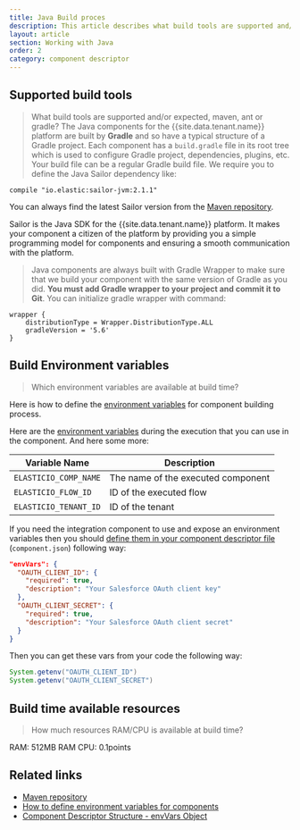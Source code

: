 ```yaml
---
title: Java Build proces
description: This article describes what build tools are supported and/or expected, maven, ant or gradle.
layout: article
section: Working with Java
order: 2
category: component descriptor
---
```


## Supported build tools

> What build tools are supported and/or expected, maven, ant or gradle?
The Java components for the {{site.data.tenant.name}} platform are built by
**Gradle** and so have a typical structure of a Gradle project. Each component
has a `build.gradle` file in its root tree which is used to configure Gradle project,
dependencies, plugins, etc. Your build file can be a regular Gradle build file.
We require you to define the Java Sailor dependency like:

```
compile "io.elastic:sailor-jvm:2.1.1"
```

You can always find the latest Sailor version from the [Maven repository](https://mvnrepository.com/artifact/io.elastic/sailor-jvm).

Sailor is the Java SDK for the {{site.data.tenant.name}} platform. It makes your
component a citizen of the platform by providing you a simple programming model
for components and ensuring a smooth communication with the platform.

> Java components are always built with Gradle Wrapper to make sure that we build
> your component with the same version of Gradle as you did.
> **You must add Gradle wrapper to your project and commit it to Git**.
You can initialize gradle wrapper with command:

```
wrapper {
    distributionType = Wrapper.DistributionType.ALL
    gradleVersion = '5.6'
}
```

## Build Environment variables

> Which environment variables are available at build time?

Here is how to define the [environment variables](/references/how-to-define-envirament-variables-for-components) for component building process.

Here are the [environment variables](/references/envirament-variables-available-during-component-execution)
during the execution that you can use in the component. And here some more:

| Variable Name | Description |
|---------------|-------------|
| `ELASTICIO_COMP_NAME` | The name of the executed component |
| `ELASTICIO_FLOW_ID` | ID of the executed flow |
| `ELASTICIO_TENANT_ID` | ID of the tenant |

If you need the integration component to use and expose an environment variables
then you should [define them in your component descriptor file](component-descriptor-structure#envvars-object) (`component.json`) following way:

```json
"envVars": {
  "OAUTH_CLIENT_ID": {
    "required": true,
    "description": "Your Salesforce OAuth client key"
  },
  "OAUTH_CLIENT_SECRET": {
    "required": true,
    "description": "Your Salesforce OAuth client secret"
  }
}
```

Then you can get these vars from your code the following way:

```java
System.getenv("OAUTH_CLIENT_ID")
System.getenv("OAUTH_CLIENT_SECRET")
```

## Build time available resources

> How much resources RAM/CPU is available at build time?

RAM: 512MB RAM
CPU: 0.1points

## Related links

- [Maven repository](https://mvnrepository.com/artifact/io.elastic/sailor-jvm)
- [How to define environment variables for components](/references/how-to-define-envirament-variables-for-components)
- [Component Descriptor Structure - envVars Object](component-descriptor-structure#envvars-object)
